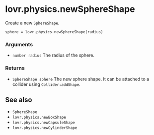 <!--
category: reference
-->

lovr.physics.newSphereShape
===

Create a new `SphereShape`.

    sphere = lovr.physics.newSphereShape(radius)

### Arguments

- `number radius` The radius of the sphere.

### Returns

- `SphereShape sphere` The new sphere shape.  It can be attached to a collider using
  `Collider:addShape`.

See also
---

- `SphereShape`
- `lovr.physics.newBoxShape`
- `lovr.physics.newCapsuleShape`
- `lovr.physics.newCylinderShape`
